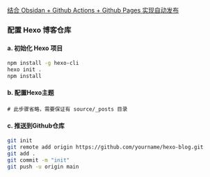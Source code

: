 [结合 Obsidan + Github Actions + Github Pages 实现自动发布](https://itnotf.github.io/2025/07/24/Obsidian%20+%20Hexo%20+%20GitHub%20Pages%EF%BC%9A%E4%BB%8E%E4%B8%BA%E7%9F%A5%E7%AC%94%E8%AE%B0%E8%87%AA%E5%8A%A8%E5%8F%91%E5%B8%83%E5%88%B0%20Obsidian%20%E9%A9%B1%E5%8A%A8%E7%9A%84%E5%85%A8%E6%B5%81%E7%A8%8B%E8%87%AA%E5%8A%A8%E5%8D%9A%E5%AE%A2%E5%8F%91%E5%B8%83/)

### 配置 Hexo 博客仓库
#### a. 初始化 Hexo 项目

```bash
npm install -g hexo-cli
hexo init .
npm install
```

#### b. 配置Hexo主题

```
# 此步骤省略，需要保证有 source/_posts 目录
```

#### c. 推送到Github仓库

```bash
git init
git remote add origin https://github.com/yourname/hexo-blog.git
git add .
git commit -m "init"
git push -u origin main
```
